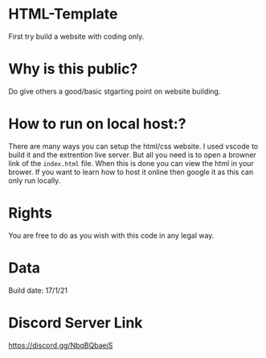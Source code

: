 # HTML-Template

First try build a website with coding only.

# Why is this public?

Do give others a good/basic stgarting point on website building.

# How to run on local host:?

There are many ways you can setup the html/css website. I used vscode to build it and the extrention live server. But all you need is to open a browner link of the `index.html` file. When this is done you can view the html in your brower. If you want to learn how to host it online then google it as this can only run locally.

# Rights

You are free to do as you wish with this code in any legal way.

# Data

Build date: 17/1/21

# Discord Server Link

https://discord.gg/NbqBQbaejS
